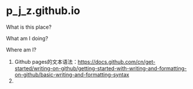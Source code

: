 # p_j_z.github.io
What is this place?

What am I doing?

Where am I?

1. Github pages的文本语法：https://docs.github.com/cn/get-started/writing-on-github/getting-started-with-writing-and-formatting-on-github/basic-writing-and-formatting-syntax
2. 
